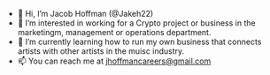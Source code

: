 - 👋 Hi, I’m Jacob Hoffman (@Jakeh22)
- 👀 I’m interested in working for a Crypto project or business in the marketingm, management or operations department.
- 🌱 I’m currently learning how to run my own business that connects artists with other artists in the muisc industry.
- 📫 You can reach me at jhoffmancareers@gmail.com

<!---
Jakeh22/Jakeh22 is a ✨ special ✨ repository because its `README.md` (this file) appears on your GitHub profile.
You can click the Preview link to take a look at your changes.
--->
